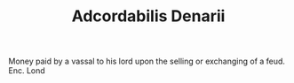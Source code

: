 ---
title: Adcordabilis Denarii
letter: A
permalink: "/definitions/bld-adcordabilis-denarii.html"
body: Money paid by a vassal to his lord upon the selling or exchanging of a feud.
  Enc. Lond
published_at: '2018-07-07'
source: Black's Law Dictionary 2nd Ed (1910)
layout: post
---